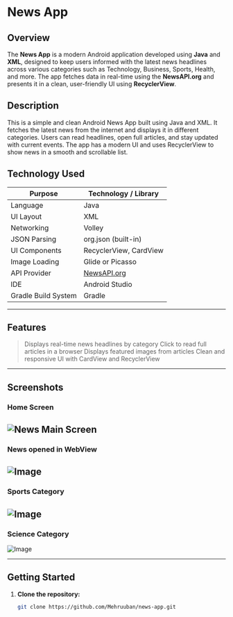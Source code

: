 # News App

## Overview

The **News App** is a modern Android application developed using **Java** and **XML**, designed to keep users informed with the latest news headlines across various categories such as Technology, Business, Sports, Health, and more. The app fetches data in real-time using the **NewsAPI.org** and presents it in a clean, user-friendly UI using **RecyclerView**.


## Description

This is a simple and clean Android News App built using Java and XML.
It fetches the latest news from the internet and displays it in different categories.
Users can read headlines, open full articles, and stay updated with current events.
The app has a modern UI and uses RecyclerView to show news in a smooth and scrollable list.

## Technology Used

| Purpose              | Technology / Library           |
|----------------------|-------------------------------|
| Language             | Java                          |
| UI Layout            | XML                           |
| Networking           | Volley                        |
| JSON Parsing         | org.json (built-in)           |
| UI Components        | RecyclerView, CardView        |
| Image Loading        | Glide or Picasso   
| API Provider         | [NewsAPI.org](https://newsapi.org) |
| IDE                  | Android Studio                |
| Gradle Build System  | Gradle                        |

---

## Features

> Displays real-time news headlines by category
> Click to read full articles in a browser
> Displays featured images from articles
> Clean and responsive UI with CardView and RecyclerView
---

## Screenshots
  ### Home Screen
![News Main Screen](https://github.com/user-attachments/assets/c8894187-2fe5-4810-91c4-dbb1433868f3)
---


### News opened in WebView
![Image](https://github.com/user-attachments/assets/c9c516ec-8022-4e8f-b90f-51d3e575b136)
---


 ### Sports Category
![Image](https://github.com/user-attachments/assets/5b085870-88fc-445a-bd2c-df656397f3f1)
---


 ### Science Category
![Image](https://github.com/user-attachments/assets/f53f0069-8330-4fa6-99cf-2ca13747661b)

---

## Getting Started

1. **Clone the repository:**
   ```bash
   git clone https://github.com/Mehruuban/news-app.git



